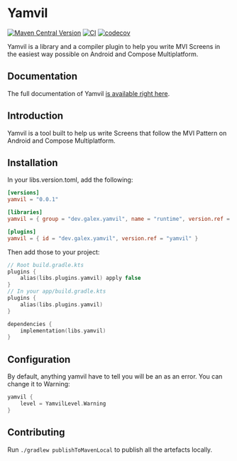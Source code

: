 # Yamvil

[![Maven Central Version](https://img.shields.io/maven-central/v/dev.galex.yamvil/runtime)](https://central.sonatype.com/search?q=dev.galex.yamvil)
[![CI](https://github.com/galex/yamvil/actions/workflows/ci.yml/badge.svg?branch=main)](https://github.com/galex/yamvil/actions/workflows/ci.yml)
[![codecov](https://codecov.io/github/galex/yamvil/branch/main/graph/badge.svg?token=ML8EN8PYP0)](https://codecov.io/github/galex/yamvil)

Yamvil is a library and a compiler plugin to help you write MVI Screens in the easiest way possible on Android and Compose Multiplatform.

## Documentation

The full documentation of Yamvil [is available right here](https://docs.galex.dev/yamvil/).

## Introduction

Yamvil is a tool built to help us write Screens that follow the MVI Pattern on Android and Compose Multiplatform.

## Installation

In your libs.version.toml, add the following:

```toml
[versions]
yamvil = "0.0.1"

[libraries]
yamvil = { group = "dev.galex.yamvil", name = "runtime", version.ref = "yamvil" }

[plugins]
yamvil = { id = "dev.galex.yamvil", version.ref = "yamvil" }
```

Then add those to your project:
```kotlin
// Root build.gradle.kts
plugins {
    alias(libs.plugins.yamvil) apply false
}
// In your app/build.gradle.kts
plugins {
    alias(libs.plugins.yamvil)
}

dependencies {
    implementation(libs.yamvil)
}
```
## Configuration

By default, anything yamvil have to tell you will be an as an error.
You can change it to Warning:

```kotlin
yamvil {
    level = YamvilLevel.Warning
}
```
## Contributing

Run `./gradlew publishToMavenLocal` to publish all the artefacts locally.